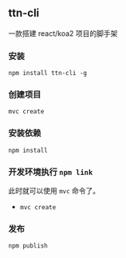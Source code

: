 ## ttn-cli

一款搭建 react/koa2 项目的脚手架

### 安装

`npm install ttn-cli -g`

### 创建项目

`mvc create`

### 安装依赖

`npm install`

### 开发环境执行 `npm link`

此时就可以使用 `mvc` 命令了。

- `mvc create`

### 发布

`npm publish`
